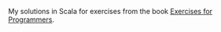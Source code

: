 My solutions in Scala for exercises from the book [Exercises for Programmers](https://pragprog.com/book/bhwb/exercises-for-programmers).